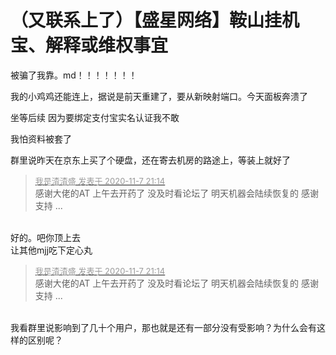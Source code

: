 # （又联系上了）【盛星网络】鞍山挂机宝、解释或维权事宜


被骗了我靠。md！！！！！！！

我的小鸡鸡还能连上，据说是前天重建了，要从新映射端口。今天面板奔溃了

坐等后续 因为要绑定支付宝实名认证我不敢

我怕资料被套了

群里说昨天在京东上买了个硬盘，还在寄去机房的路途上，等装上就好了

<div class="quote"><blockquote><font size="2"><a href="https://www.hostloc.com/forum.php?mod=redirect&amp;goto=findpost&amp;pid=9418318&amp;ptid=763633" target="_blank"><font color="#999999">我是渣渣盛 发表于 2020-11-7 21:14</font></a></font><br />
感谢大佬的AT 上午去开药了 没及时看论坛了 明天机器会陆续恢复的 感谢支持 ...</blockquote></div><br />
好的。吧你顶上去 <br />
让其他mjj吃下定心丸

<div class="quote"><blockquote><font size="2"><a href="https://www.hostloc.com/forum.php?mod=redirect&amp;goto=findpost&amp;pid=9418318&amp;ptid=763633" target="_blank"><font color="#999999">我是渣渣盛 发表于 2020-11-7 21:14</font></a></font><br />
感谢大佬的AT 上午去开药了 没及时看论坛了 明天机器会陆续恢复的 感谢支持 ...</blockquote></div><br />
我看群里说影响到了几十个用户，那也就是还有一部分没有受影响？为什么会有这样的区别呢？
